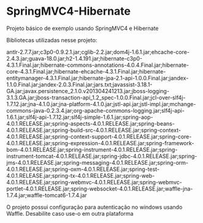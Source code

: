 # SpringMVC4-Hibernate

Projeto básico de exemplo usando SpringMVC4 e Hibernate

Bibliotecas utilizadas nesse projeto:

antlr-2.7.7.jar;c3p0-0.9.2.1.jar;cglib-2.2.jar;dom4j-1.6.1.jar;ehcache-core-2.4.3.jar;guava-18.0.jar;h2-1.4.191.jar;hibernate-c3p0-4.3.1.Final.jar;hibernate-commons-annotations-4.0.4.Final.jar;hibernate-core-4.3.1.Final.jar;hibernate-ehcache-4.3.1.Final.jar;hibernate-entitymanager-4.3.1.Final.jar;hibernate-jpa-2.1-api-1.0.0.Final.jar;jandex-1.1.0.Final.jar;jandex-2.0.3.Final.jar;jars.txt;javassist-3.18.1-GA.jar;javax.persistence_2.1.0.v201304241213.jar;jboss-logging-3.1.3.GA.jar;jboss-transaction-api_1.2_spec-1.0.0.Final.jar;jcl-over-slf4j-1.7.12.jar;jna-4.1.0.jar;jna-platform-4.1.0.jar;jstl-api.jar;jstl-impl.jar;mchange-commons-java-0.2.3.4.jar;org-apache-commons-logging.jar;slf4j-api-1.6.1.jar;slf4j-api-1.7.12.jar;slf4j-simple-1.6.1.jar;spring-aop-4.0.1.RELEASE.jar;spring-aspects-4.0.1.RELEASE.jar;spring-beans-4.0.1.RELEASE.jar;spring-build-src-4.0.1.RELEASE.jar;spring-context-4.0.1.RELEASE.jar;spring-context-support-4.0.1.RELEASE.jar;spring-core-4.0.1.RELEASE.jar;spring-expression-4.0.1.RELEASE.jar;spring-framework-bom-4.0.1.RELEASE.jar;spring-instrument-4.0.1.RELEASE.jar;spring-instrument-tomcat-4.0.1.RELEASE.jar;spring-jdbc-4.0.1.RELEASE.jar;spring-jms-4.0.1.RELEASE.jar;spring-messaging-4.0.1.RELEASE.jar;spring-orm-4.0.1.RELEASE.jar;spring-oxm-4.0.1.RELEASE.jar;spring-test-4.0.1.RELEASE.jar;spring-tx-4.0.1.RELEASE.jar;spring-web-4.0.1.RELEASE.jar;spring-webmvc-4.0.1.RELEASE.jar;spring-webmvc-portlet-4.0.1.RELEASE.jar;spring-websocket-4.0.1.RELEASE.jar;waffle-jna-1.7.4.jar;waffle-tomcat6-1.7.4.jar

O projeto possui configuração para autenticação no windows usando Waffle. Desabilite caso use-o em outra plataforma
